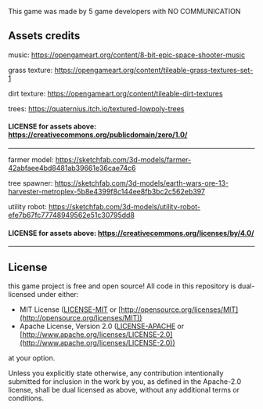 This game was made by 5 game developers with NO COMMUNICATION

## Assets credits
music: https://opengameart.org/content/8-bit-epic-space-shooter-music

grass texture: https://opengameart.org/content/tileable-grass-textures-set-1

dirt texture: https://opengameart.org/content/tileable-dirt-textures

trees: https://quaternius.itch.io/textured-lowpoly-trees


#### LICENSE for assets above: https://creativecommons.org/publicdomain/zero/1.0/

---

farmer model: https://sketchfab.com/3d-models/farmer-42abfaee4bd8481ab39661e36cae74c6

tree spawner: https://sketchfab.com/3d-models/earth-wars-ore-13-harvester-metroplex-5b8e4399f8c144ee8fb3bc2c562eb397

utility robot: https://sketchfab.com/3d-models/utility-robot-efe7b67fc77748949562e51c30795dd8

#### LICENSE for assets above: https://creativecommons.org/licenses/by/4.0/ 

---

## License

this game project is free and open source! All code in this repository is dual-licensed under either:

* MIT License ([LICENSE-MIT](docs/LICENSE-MIT) or [http://opensource.org/licenses/MIT](http://opensource.org/licenses/MIT))
* Apache License, Version 2.0 ([LICENSE-APACHE](docs/LICENSE-APACHE) or [http://www.apache.org/licenses/LICENSE-2.0](http://www.apache.org/licenses/LICENSE-2.0))

at your option.

Unless you explicitly state otherwise, any contribution intentionally submitted
for inclusion in the work by you, as defined in the Apache-2.0 license, shall be dual licensed as above, without any
additional terms or conditions.

